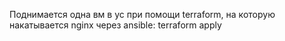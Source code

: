 Поднимается одна вм в yc при помощи terraform, на которую накатывается nginx через ansible:
terraform apply